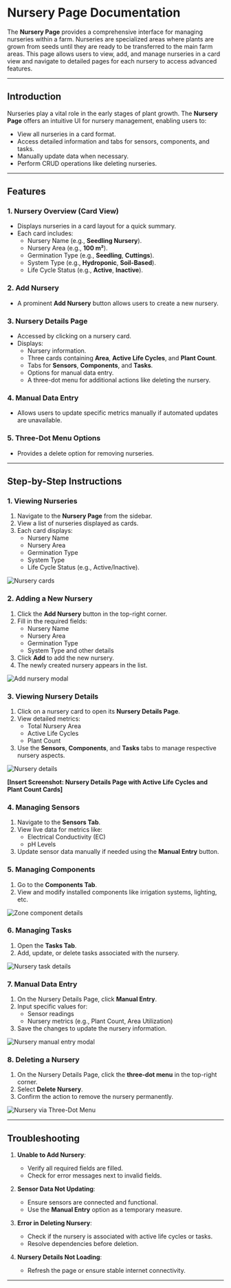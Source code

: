# Nursery Page Documentation

The **Nursery Page** provides a comprehensive interface for managing nurseries within a farm. Nurseries are specialized areas where plants are grown from seeds until they are ready to be transferred to the main farm areas. This page allows users to view, add, and manage nurseries in a card view and navigate to detailed pages for each nursery to access advanced features.

---

## Introduction

Nurseries play a vital role in the early stages of plant growth. The **Nursery Page** offers an intuitive UI for nursery management, enabling users to:

- View all nurseries in a card format.
- Access detailed information and tabs for sensors, components, and tasks.
- Manually update data when necessary.
- Perform CRUD operations like deleting nurseries.

---

## Features

### 1. Nursery Overview (Card View)

- Displays nurseries in a card layout for a quick summary.
- Each card includes:
  - Nursery Name (e.g., **Seedling Nursery**).
  - Nursery Area (e.g., **100 m²**).
  - Germination Type (e.g., **Seedling**, **Cuttings**).
  - System Type (e.g., **Hydroponic**, **Soil-Based**).
  - Life Cycle Status (e.g., **Active**, **Inactive**).

### 2. Add Nursery

- A prominent **Add Nursery** button allows users to create a new nursery.

### 3. Nursery Details Page

- Accessed by clicking on a nursery card.
- Displays:
  - Nursery information.
  - Three cards containing **Area**, **Active Life Cycles**, and **Plant Count**.
  - Tabs for **Sensors**, **Components**, and **Tasks**.
  - Options for manual data entry.
  - A three-dot menu for additional actions like deleting the nursery.

### 4. Manual Data Entry

- Allows users to update specific metrics manually if automated updates are unavailable.

### 5. Three-Dot Menu Options

- Provides a delete option for removing nurseries.

---

## Step-by-Step Instructions

### 1. Viewing Nurseries

1. Navigate to the **Nursery Page** from the sidebar.
2. View a list of nurseries displayed as cards.
3. Each card displays:
   - Nursery Name
   - Nursery Area
   - Germination Type
   - System Type
   - Life Cycle Status (e.g., Active/Inactive).

![Nursery cards](./polyhouseAttachment/nurseryCard.png)

### 2. Adding a New Nursery

1. Click the **Add Nursery** button in the top-right corner.
2. Fill in the required fields:
   - Nursery Name
   - Nursery Area
   - Germination Type
   - System Type
     and other details
3. Click **Add** to add the new nursery.
4. The newly created nursery appears in the list.

![Add nursery modal](./polyhouseAttachment/nurseryAddModal.png)

### 3. Viewing Nursery Details

1. Click on a nursery card to open its **Nursery Details Page**.
2. View detailed metrics:
   - Total Nursery Area
   - Active Life Cycles
   - Plant Count
3. Use the **Sensors**, **Components**, and **Tasks** tabs to manage respective nursery aspects.

![Nursery details](./polyhouseAttachment/nurseryDetails.png)

**[Insert Screenshot: Nursery Details Page with Active Life Cycles and Plant Count Cards]**

### 4. Managing Sensors

1. Navigate to the **Sensors Tab**.
2. View live data for metrics like:
   - Electrical Conductivity (EC)
   - pH Levels
3. Update sensor data manually if needed using the **Manual Entry** button.

### 5. Managing Components

1. Go to the **Components Tab**.
2. View and modify installed components like irrigation systems, lighting, etc.

![Zone component details](./polyhouseAttachment/nurseryComponentDetails.png)

### 6. Managing Tasks

1. Open the **Tasks Tab**.
2. Add, update, or delete tasks associated with the nursery.

![Nursery task details](./polyhouseAttachment/nurseryDetailsTaskTab.png)

### 7. Manual Data Entry

1. On the Nursery Details Page, click **Manual Entry**.
2. Input specific values for:
   - Sensor readings
   - Nursery metrics (e.g., Plant Count, Area Utilization)
3. Save the changes to update the nursery information.

![Nursery manual entry modal](./polyhouseAttachment/nurseryManualEntry.png)

### 8. Deleting a Nursery

1. On the Nursery Details Page, click the **three-dot menu** in the top-right corner.
2. Select **Delete Nursery**.
3. Confirm the action to remove the nursery permanently.

![Nursery via Three-Dot Menu](./polyhouseAttachment/nurseryDelete.png)

---

## Troubleshooting

1. **Unable to Add Nursery**:

   - Verify all required fields are filled.
   - Check for error messages next to invalid fields.

2. **Sensor Data Not Updating**:

   - Ensure sensors are connected and functional.
   - Use the **Manual Entry** option as a temporary measure.

3. **Error in Deleting Nursery**:

   - Check if the nursery is associated with active life cycles or tasks.
   - Resolve dependencies before deletion.

4. **Nursery Details Not Loading**:
   - Refresh the page or ensure stable internet connectivity.

---
